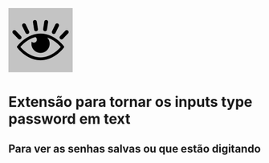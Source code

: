![Alt text](/icon.png?raw=true "Icone")

# Extensão para tornar os inputs type password em text

## Para ver as senhas salvas ou que estão digitando
